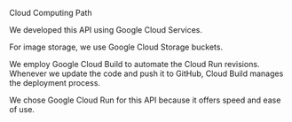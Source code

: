 Cloud Computing Path

We developed this API using Google Cloud Services.

For image storage, we use Google Cloud Storage buckets.

We employ Google Cloud Build to automate the Cloud Run revisions. Whenever we update the code and push it to GitHub, Cloud Build manages the deployment process.

We chose Google Cloud Run for this API because it offers speed and ease of use.
